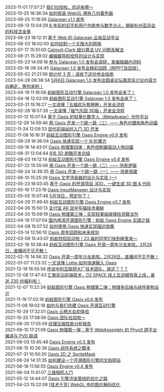 2023-11-01 17:57:27 [我们社招啦，欢迎来撩～](http://mp.weixin.qq.com/s?__biz=MzkyMTIzOTA1NQ==&mid=2247486138&idx=1&sn=99241fa3e5fb4c162630c4d4e0670f22&chksm=c187e1daf6f068cc3ba99fc880d7b13f0ca8e55f35658d953b6d69eb70e9b540eb08d7ec5394#rd)  
2023-10-25 16:36:34 [如何假装 WebGL 拥有几何着色器](http://mp.weixin.qq.com/s?__biz=MzkyMTIzOTA1NQ==&mid=2247486131&idx=1&sn=0146172db4c9b13e0abc57e11ceb2547&chksm=c187e1d3f6f068c5f686bda0978dec3abf7e91f8a8de480b42b701b9cf993d8812c5b9b3c1d9#rd)  
2023-09-25 11:18:56 [Galacean v1.1 发布](http://mp.weixin.qq.com/s?__biz=MzkyMTIzOTA1NQ==&mid=2247486109&idx=1&sn=f9d06b5d23bedd8228b30abd46b4d540&chksm=c187e1fdf6f068ebf30a4333b487bc399f70eeb4f8f958e879ecc690bb1ec888f69cd8d0bb55#rd)  
2023-09-13 15:04:29 [8 年前的旧手机用户也能参与数字点火，揭秘杭州亚运会的科技含金量](http://mp.weixin.qq.com/s?__biz=MzkyMTIzOTA1NQ==&mid=2247486032&idx=1&sn=886b63422cf083f7aa17a5f40651a959&chksm=c187e130f6f06826d2aa8de9297fe1c6b9a7544e69a5957be3a66e2cf3a6b81824e14d19965c#rd)  
2023-08-23 18:12:31 [基于 Web 的 Galacean 云端互动平台](http://mp.weixin.qq.com/s?__biz=MzkyMTIzOTA1NQ==&mid=2247486018&idx=1&sn=1dfe82fbd69f024d905231702d7b2f6c&chksm=c187e122f6f06834a3aee7ced631d54cdbe2cb3a54b7d2cccd4d1e1aa0b2916237017b0d87f6#rd)  
2023-08-03 18:02:00 [如何绘制一个无限大的网格](http://mp.weixin.qq.com/s?__biz=MzkyMTIzOTA1NQ==&mid=2247485999&idx=1&sn=16ce6fd47a5789f90231ebcbd806739c&chksm=c187e14ff6f06859d68501e5f8fb56f8c89fa2a625adbd0062ebe8a61b4c79d3b7612c93a227#rd)  
2023-07-17 15:51:00 [Catmull–Clark 细分算法 UV 问题及解法](http://mp.weixin.qq.com/s?__biz=MzkyMTIzOTA1NQ==&mid=2247485977&idx=1&sn=d89c96608a1b9cac7f6a4bf92b8295a9&chksm=c187e179f6f0686f1af8cc9166c86baab3acae43036463d8c653750614be83f808e0edf9bea6#rd)  
2023-06-21 15:29:02 [编辑器导航控件的设计与实现](http://mp.weixin.qq.com/s?__biz=MzkyMTIzOTA1NQ==&mid=2247485936&idx=1&sn=22f4cf6d59e1f9ed51889cb5a2df26ca&chksm=c187e290f6f06b86e15308b4a7c25dc99d2b67f5f7647338063fe5a4882690a4d43f75c91dc9#rd)  
2023-05-23 14:09:18 [参与 Galacean 1.0 发布会调研，拿编辑器内测码](http://mp.weixin.qq.com/s?__biz=MzkyMTIzOTA1NQ==&mid=2247485916&idx=1&sn=ac5aac23c4c062bb61e6b88c6fbdeb0e&chksm=c187e2bcf6f06baaeca6c6150666a90dbb9f26221e24bca79e918ef4ec28fca36c4a64a072d8#rd)  
2023-05-16 09:34:45 [Galacean 1.0 发布会精彩回顾（附PPT及回放）](http://mp.weixin.qq.com/s?__biz=MzkyMTIzOTA1NQ==&mid=2247485907&idx=1&sn=44a340be1b134d8b2b09776a1c0e21ce&chksm=c187e2b3f6f06ba5a6c13afcbe00a05b21d8ff98f1c1c754ceaa711ddb1593f1380065de68f8#rd)  
2023-05-02 21:21:56 [倒计时 3 天｜请收下这份参会指南](http://mp.weixin.qq.com/s?__biz=MzkyMTIzOTA1NQ==&mid=2247485734&idx=1&sn=e84448b897991f6c1a455ebbb93513c2&chksm=c187e246f6f06b503472875598843816b49b47a3ea01d2b0017fa76666285e31a7e14db5f278#rd)  
2023-04-28 09:38:34 [5月6日 Galacean 1.0 发布会圆桌论坛嘉宾及讨论内容方向确定，等你来哟！](http://mp.weixin.qq.com/s?__biz=MzkyMTIzOTA1NQ==&mid=2247485719&idx=1&sn=a7945acece3385e6acf02998fb54bdc4&chksm=c187e277f6f06b61b313c85921b1d8783ccb77dc3a2668cc74cbadf3f9e96cdd8a0d418ff30d#rd)  
2023-04-19 11:16:06 [蚂蚁图形互动引擎 Galacean 1.0 发布会来了！](http://mp.weixin.qq.com/s?__biz=MzkyMTIzOTA1NQ==&mid=2247485686&idx=1&sn=191f4845850d4864e5cec47f5ee41285&chksm=c187e396f6f06a8056b8b802f5e5ab88fb2949d491742aec92c7667f09d6e9cee7877b00e31f#rd)  
2023-04-18 12:02:09 [蚂蚁图形互动引擎 Galacean 1.0 发布会来了！](http://mp.weixin.qq.com/s?__biz=MzkyMTIzOTA1NQ==&mid=2247485641&idx=1&sn=7179ba625157e9d03e42242899642d47&chksm=c187e3a9f6f06abf189b819f156f64e4ea4d552068244c44fa506d5c97d7b03b033ab5f37506#rd)  
2023-03-31 15:18:27 [一文读懂「五福欢乐套圈圈」开发全流程](http://mp.weixin.qq.com/s?__biz=MzkyMTIzOTA1NQ==&mid=2247485624&idx=1&sn=0afdf6d024f569277886231a7c12debf&chksm=c187e3d8f6f06ace353ae6dd529522e531cfe69faa148f69d9d25dde63e74355276eb268b0c3#rd)  
2023-02-28 18:57:26 [一文读懂「福气乐园 3D版」开发全流程](http://mp.weixin.qq.com/s?__biz=MzkyMTIzOTA1NQ==&mid=2247485590&idx=1&sn=9a1b17e78aea068679658278eb318e94&chksm=c187e3f6f6f06ae06e8c834de8e733058ac0f7c5ced1d16b3c10255cc87516a65839437ad894#rd)  
2023-01-12 15:07:54 [基于 Oasis 的轻量化数字人（MetaAvatar）创作平台](http://mp.weixin.qq.com/s?__biz=MzkyMTIzOTA1NQ==&mid=2247485542&idx=1&sn=7e1d2d6544d57a321591d8bccce67718&chksm=c187e306f6f06a100ad0697428e0b9b5dbfb1b407fc0c4e8a6bcae08c6cae9075a8c23ee881c#rd)  
2022-12-29 14:59:46 [用 Oasis 开发一个跳一跳（三）—— 角色创建和角色动画](http://mp.weixin.qq.com/s?__biz=MzkyMTIzOTA1NQ==&mid=2247485518&idx=1&sn=61b88647cf241bb8480d852f5a7bebf9&chksm=c187e32ef6f06a3890cbb588bdafab2f3246ed8915d8f26f1a6ba402821e0f94c481306254e4#rd)  
2022-11-24 12:09:33 [现代前端如何入门 3D 开发](http://mp.weixin.qq.com/s?__biz=MzkyMTIzOTA1NQ==&mid=2247485492&idx=1&sn=b2eb53edcfa781ab5882decc11cd8774&chksm=c187e354f6f06a42aecbd1d1942a1c4570641e734022fd8fa4af5ef58673427a789f43954b54#rd)  
2022-11-08 16:16:31 [蚂蚁互动图形引擎 Oasis Engine v0.9 发布](http://mp.weixin.qq.com/s?__biz=MzkyMTIzOTA1NQ==&mid=2247485453&idx=1&sn=606a84993214239494e9d9fcc7316407&chksm=c187e36df6f06a7b2b0585558b55b2a2ab3e1f0f834e439390837b18eaef96ce8cb6a38b5ada#rd)  
2022-09-29 16:36:04 [Oasis 快速实现一个 N 阶魔方](http://mp.weixin.qq.com/s?__biz=MzkyMTIzOTA1NQ==&mid=2247485398&idx=1&sn=64ea4b7043c3736427743eb629059bea&chksm=c187ecb6f6f065a0189979b6a77f76d218f768e29b6b1d28fcf44c146da48d2f6ed65e140095#rd)  
2022-09-16 14:43:01 [Oasis 物理第四弹：角色控制器驱动人物动画](http://mp.weixin.qq.com/s?__biz=MzkyMTIzOTA1NQ==&mid=2247485373&idx=1&sn=5441c6ac70411c7a8a1bcce3d2edee76&chksm=c187ecddf6f065cbf02a7dc7a77dabd03a8e0b701346b7e651ca8d85c4df223303fd42106a4e#rd)  
2022-08-31 12:04:44 [818 3D 跑酷开发总结](http://mp.weixin.qq.com/s?__biz=MzkyMTIzOTA1NQ==&mid=2247485362&idx=1&sn=968ffbd9f290180d42453425eda011c7&chksm=c187ecd2f6f065c46ed0066b97e2a49df429ece6ac5ef39b7c474ed7ad726375eaf84a44ccf6#rd)  
2022-08-03 14:12:14 [蚂蚁互动图形引擎 Oasis Engine v0.8 发布](http://mp.weixin.qq.com/s?__biz=MzkyMTIzOTA1NQ==&mid=2247485303&idx=1&sn=348b5c1cd61f08a9fa2f347032ce5c8f&chksm=c187ec17f6f06501aae6b95c4282aae2c97fa4d407e57ec6065e30093578cced1ef31a3b5493#rd)  
2022-07-22 15:55:06 [用 Oasis 开发一个跳一跳（二）—— 场景逻辑](http://mp.weixin.qq.com/s?__biz=MzkyMTIzOTA1NQ==&mid=2247485170&idx=1&sn=afdd7a03e224ee7cedbd2544a18c5cf7&chksm=c187ed92f6f0648488d771d900b0794806701a858c6a065db26b750d74ed4b677e4eec30ab04#rd)  
2022-06-24 14:39:35 [用 Oasis 开发一个跳一跳（一）—— 场景搭建](http://mp.weixin.qq.com/s?__biz=MzkyMTIzOTA1NQ==&mid=2247485130&idx=1&sn=d0190571736234ef12e81dc76ec86a15&chksm=c187edaaf6f064bca53e0282c8a03ee0c02128d67b5f80cb6954a74d4cbf1d4f172835d61a8b#rd)  
2022-06-10 15:25:28 [Oasis 文字渲染器的设计与实现 (一)](http://mp.weixin.qq.com/s?__biz=MzkyMTIzOTA1NQ==&mid=2247485086&idx=1&sn=61fec0532a7abe1baa75dd96cbfb8bcf&chksm=c187edfef6f064e81ba407d5933e4fe3c1b6b80c5b47e5782194fb8e931fb54597438a026349#rd)  
2022-05-23 16:03:45 [基于 Oasis 的开源项目 3DD，一键生成 3D 图 & 代码](http://mp.weixin.qq.com/s?__biz=MzkyMTIzOTA1NQ==&mid=2247485047&idx=1&sn=6426f6e823b0bbb07e76c0ab1fa657fc&chksm=c187ed17f6f0640157359528fbebe4b7482d41ae06f51c9042e63531cc4556d3d2674c405716#rd)  
2022-05-16 17:23:19 [Oasis InputManager 设计与实现](http://mp.weixin.qq.com/s?__biz=MzkyMTIzOTA1NQ==&mid=2247485044&idx=1&sn=7123d5ab751c5cbfcbb3c4b25e2c8060&chksm=c187ed14f6f06402f9e6958721c5e3654c1878c441ad72d97125123f2746bf68fbfb6800b572#rd)  
2022-05-05 15:07:46 [5月18日，预定你了！](http://mp.weixin.qq.com/s?__biz=MzkyMTIzOTA1NQ==&mid=2247485013&idx=1&sn=5782135c31f44faa1daa519e88d88ff2&chksm=c187ed35f6f064239b88df0cd89186e59b2d20f4e31d1a65699511c384bdecba96dfaea6fae6#rd)  
2022-04-29 17:49:45 [蚂蚁互动图形引擎 Oasis Engine v0.7 发布](http://mp.weixin.qq.com/s?__biz=MzkyMTIzOTA1NQ==&mid=2247485003&idx=1&sn=f3d3b6cf87b639f7ea080fad924d35ff&chksm=c187ed2bf6f0643d8449bf3e9a3c9f74901a2681149b76a11a87a2c26eeb84d00b864f1483b3#rd)  
2022-04-26 15:50:13 [支付宝 AR 空中写福技术揭秘](http://mp.weixin.qq.com/s?__biz=MzkyMTIzOTA1NQ==&mid=2247484924&idx=1&sn=f7a979801f7a450268ccb6547cb1e497&chksm=c187ee9cf6f0678a91a0eb1168a904c97625789a8a05f2c947dcc2ae1fb81e1e291c8af7229e#rd)  
2022-04-20 15:09:19 [Oasis 物理第三弹：实现轻量级碰撞检测算法包](http://mp.weixin.qq.com/s?__biz=MzkyMTIzOTA1NQ==&mid=2247484921&idx=1&sn=e6ea9e17e394589cea72c5d73be06a44&chksm=c187ee99f6f0678f75d4a8c4b0b7179a57609624c1df1cffe31557dda104240f9544f99882df#rd)  
2022-04-19 17:07:04 [国内再添开源图形引擎：蚂蚁 Oasis Engine 实践之路](http://mp.weixin.qq.com/s?__biz=MzkyMTIzOTA1NQ==&mid=2247484914&idx=1&sn=0a20568a054e4b7dea36666f1e066df3&chksm=c187ee92f6f06784bd6287fe7d69d6ac9962dc9f2888ce6af41c31df2ceb39370ff54eb1274d#rd)  
2022-04-08 15:57:52 [如何使用 Oasis 快速实现描边效果](http://mp.weixin.qq.com/s?__biz=MzkyMTIzOTA1NQ==&mid=2247484910&idx=1&sn=186130f80b89ef6efb9f4ec0d1322620&chksm=c187ee8ef6f06798afde876c00b726b90cb713f4cb47652633a78215079f9801dec4d4a92eba#rd)  
2022-03-14 12:56:10 [Oasis 周年回顾和未来规划](http://mp.weixin.qq.com/s?__biz=MzkyMTIzOTA1NQ==&mid=2247484884&idx=1&sn=ad902433ba0d14122ebe85dbfb98e006&chksm=c187eeb4f6f067a2cc8683df770367172268eb61f37164e17563f08dcd89074a75d61d0ed6c8#rd)  
2022-03-08 15:43:07 [蚂蚁校招启动啦！23 届的同学们快到碗里来～](http://mp.weixin.qq.com/s?__biz=MzkyMTIzOTA1NQ==&mid=2247484767&idx=1&sn=28ba9aca11ad0e15e95f614dbd8ac456&chksm=c187ee3ff6f067292bb6fa35a408b827a03e3a69a0143744cedb01ed211a27cb2189b3f5d54e#rd)  
2022-02-16 10:38:44 [蚂蚁互动图形引擎 Oasis 开源一周年沙龙来啦，2月26日，直播间不见不散！](http://mp.weixin.qq.com/s?__biz=MzkyMTIzOTA1NQ==&mid=2247484744&idx=1&sn=021ad117729dd71ed7ea8f2f79eab677&chksm=c187ee28f6f0673ec57c0b5f25c27e9e3499f2a6b69fedc8ee6fcd7340741ed50e3577728fec#rd)  
2022-02-15 14:56:32 [Oasis 开源一周年沙龙来啦，2月26日，直播间不见不散！](http://mp.weixin.qq.com/s?__biz=MzkyMTIzOTA1NQ==&mid=2247484734&idx=1&sn=8934b3860684d0eb51a48ef3a7805d81&chksm=c187ee5ef6f0674891c773889ffac1edace045840a347b620ddaccce35cc4a212f9e409fc650#rd)  
2022-01-07 11:23:32 [一文读懂 Lottie 如何快速融入 Oasis](http://mp.weixin.qq.com/s?__biz=MzkyMTIzOTA1NQ==&mid=2247484729&idx=1&sn=0f763f1a938034818ca25ba1bcbbbd58&chksm=c187ee59f6f0674f4185120040ec561cff85a1af6031f21d976ff704bfa4be7a9ad7a4034879#rd)  
2021-12-19 16:55:56 [传说中的互联网大厂技术团队，就这？？？](http://mp.weixin.qq.com/s?__biz=MzkyMTIzOTA1NQ==&mid=2247484713&idx=1&sn=913035ed2fb82582581c535fd110c794&chksm=c187ee49f6f0675f1a88e4cfedd78abfac6973c6ceaaa1eb14c467dd45251261404b5d737c83#rd)  
2021-12-08 17:47:43 [汇聚前沿前端技术，D2 SPACE 线上互动城惊喜上线，豪送 230 份福利啦！](http://mp.weixin.qq.com/s?__biz=MzkyMTIzOTA1NQ==&mid=2247484692&idx=1&sn=956606902db4a734492e39effbf75a04&chksm=c187ee74f6f0676295f03fc59d9f2537685c9a82d7bc7ecbc014f787dc975bed06c82a7e3fba#rd)  
2021-12-07 11:22:34 [蚂蚁图形引擎 Oasis 物理第二弹：物理多后端与组件架构设计](http://mp.weixin.qq.com/s?__biz=MzkyMTIzOTA1NQ==&mid=2247484680&idx=1&sn=be0a579931314d94fd4e0d010b9a2be3&chksm=c187ee68f6f0677e0a2094b05edd65577f9a0b4753e3912d0ba1da25be00c9313bf1146d0d54#rd)  
2021-11-19 17:02:16 [蚂蚁图形引擎 Oasis v0.6 发布](http://mp.weixin.qq.com/s?__biz=MzkyMTIzOTA1NQ==&mid=2247484604&idx=1&sn=125d88a21a589b3b169287cafc662282&chksm=c187efdcf6f066caec20d086ac00080efec1e628011566e1275ff5aef36a91cba1122a56dff4#rd)  
2021-11-08 19:02:18 [如何与我们共建 Oasis 开源互动引擎](http://mp.weixin.qq.com/s?__biz=MzkyMTIzOTA1NQ==&mid=2247484472&idx=1&sn=de696229c4956d90a261c2b217b48bcb&chksm=c187ef58f6f0664e66a65d83d173bb47e6e2f5f4089c0673122d69761c2c4faf322ac94849e7#rd)  
2021-10-29 17:32:01 [Oasis 云栖大会初体验](http://mp.weixin.qq.com/s?__biz=MzkyMTIzOTA1NQ==&mid=2247484311&idx=1&sn=039be5a6a5aa9d2aa607936314c0e1bb&chksm=c187e8f7f6f061e18a24ebdc7be7f17300859030abd3ddbf4573b3d2775c2498d7e90c6987ac#rd)  
2021-10-25 17:58:56 [Oasis 团队社招啦～](http://mp.weixin.qq.com/s?__biz=MzkyMTIzOTA1NQ==&mid=2247484288&idx=1&sn=3eb4984bb8cac4a6c9f31d7a3496f647&chksm=c187e8e0f6f061f6c602e88655b3589e9d322d4af898c8d780653700294f9279028512f96b95#rd)  
2021-09-30 17:55:59 [纹理压缩性能分析报告](http://mp.weixin.qq.com/s?__biz=MzkyMTIzOTA1NQ==&mid=2247484280&idx=1&sn=b05a097b80c5b6be19fa3d7d163c241c&chksm=c187e818f6f0610e051f7cad6b93b781c51f554e2a9e0f4d2aab702363091fefd1cf4dfc3d9d#rd)  
2021-09-10 17:21:08 [Oasis 物理第一弹：基于 WebAssembly 的 PhysX 跨平台编译与 PVD 联调](http://mp.weixin.qq.com/s?__biz=MzkyMTIzOTA1NQ==&mid=2247484085&idx=1&sn=af6149da6cd9abca607874fae82f4d9e&chksm=c187e9d5f6f060c3cb0a046bb19a1d1797a5c8bcd90d94b78dee05d40bcfeb30f4ae23235b96#rd)  
2021-09-03 13:45:48 [Oasis Engine v0.5 发布](http://mp.weixin.qq.com/s?__biz=MzkyMTIzOTA1NQ==&mid=2247484031&idx=1&sn=fc83306d5d59794a7e9923d65f89e6c9&chksm=c187e91ff6f060098c82d3313195c6377724ce1992ec2e1c19a141b983e40544aa1287de7493#rd)  
2021-08-15 10:26:36 [Oasis 组件系统之脚本](http://mp.weixin.qq.com/s?__biz=MzkyMTIzOTA1NQ==&mid=2247483969&idx=1&sn=0993008d73ff189a5b1558b5a1406fc6&chksm=c187e921f6f0603706d5db5b5ce73b2148d999f2f7ee6286fd1276b94886ace7031c118173bd#rd)  
2021-07-31 10:50:20 [Oasis 2D 之 SpriteMask](http://mp.weixin.qq.com/s?__biz=MzkyMTIzOTA1NQ==&mid=2247483932&idx=1&sn=813a6f098d4ae19cece4b2b1744aba2f&chksm=c187e97cf6f0606a19074b86c4cbe7ee1a882eb2bdb379371e3d6a40ccf884f51f356e887e75#rd)  
2021-06-24 14:31:35 [如何建设一个开源图形引擎的文档网站](http://mp.weixin.qq.com/s?__biz=MzkyMTIzOTA1NQ==&mid=2247483860&idx=1&sn=c90354d775eacc02286323fffe399bc6&chksm=c187eab4f6f063a2cc0d1d2f91a818ab6ef4de1771815d476dc92a930aebb1521746a4ff58f1#rd)  
2021-06-18 11:56:55 [Oasis Engine v0.4 发布](http://mp.weixin.qq.com/s?__biz=MzkyMTIzOTA1NQ==&mid=2247483858&idx=1&sn=379ea858ab2881d65bf1260d70436de6&chksm=c187eab2f6f063a4da2c622ac9f7f0cf6fee8b5e3867815cd8bf4009cd83e139c44e7cdb2385#rd)  
2021-06-04 11:41:07 [三维相机入门](http://mp.weixin.qq.com/s?__biz=MzkyMTIzOTA1NQ==&mid=2247483825&idx=1&sn=c0ebf3d2b5e95f85ff8d69677eaeabc3&chksm=c187ead1f6f063c75cfa2ee012e7f156a3aad0f5036ef663705a28277e0e75325040561eef68#rd)  
2021-05-12 14:44:07 [Oasis 引擎渲染管线的优化之路](http://mp.weixin.qq.com/s?__biz=MzkyMTIzOTA1NQ==&mid=2247483687&idx=1&sn=264cd967b5fd4bbef7a077edf17060b3&chksm=c187ea47f6f063516ec6edf8ada30b9bedd04ed22cef30cf4e9fc47350952238737b2489ff8b#rd)  
2021-04-23 15:22:08 [[技术干货] WebGL 中的图片解码优化](http://mp.weixin.qq.com/s?__biz=MzkyMTIzOTA1NQ==&mid=2247483655&idx=1&sn=11bbc01763ca3df42cb87dd5175c8d24&chksm=c187ea67f6f063710c2e3c5e8f41420414dc937eaae76a1a3e8a7b3b7ac0bae1deece9bae031#rd)  
